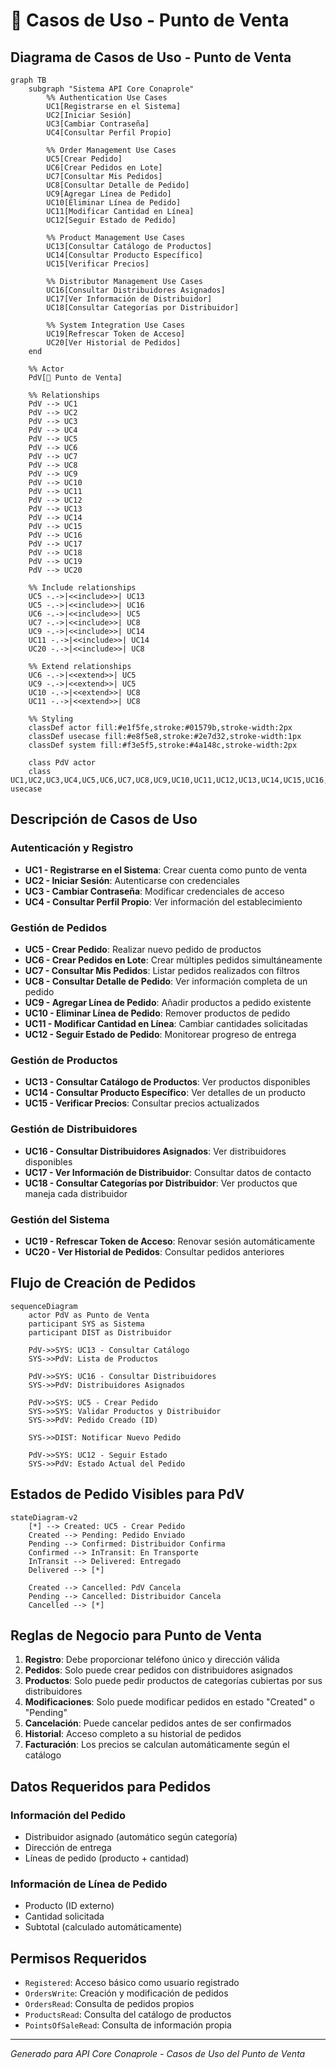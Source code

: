 # 🛒 Casos de Uso - Punto de Venta

## Diagrama de Casos de Uso - Punto de Venta

```mermaid
graph TB
    subgraph "Sistema API Core Conaprole"
        %% Authentication Use Cases
        UC1[Registrarse en el Sistema]
        UC2[Iniciar Sesión]
        UC3[Cambiar Contraseña]
        UC4[Consultar Perfil Propio]
        
        %% Order Management Use Cases
        UC5[Crear Pedido]
        UC6[Crear Pedidos en Lote]
        UC7[Consultar Mis Pedidos]
        UC8[Consultar Detalle de Pedido]
        UC9[Agregar Línea de Pedido]
        UC10[Eliminar Línea de Pedido]
        UC11[Modificar Cantidad en Línea]
        UC12[Seguir Estado de Pedido]
        
        %% Product Management Use Cases
        UC13[Consultar Catálogo de Productos]
        UC14[Consultar Producto Específico]
        UC15[Verificar Precios]
        
        %% Distributor Management Use Cases
        UC16[Consultar Distribuidores Asignados]
        UC17[Ver Información de Distribuidor]
        UC18[Consultar Categorías por Distribuidor]
        
        %% System Integration Use Cases
        UC19[Refrescar Token de Acceso]
        UC20[Ver Historial de Pedidos]
    end
    
    %% Actor
    PdV[🛒 Punto de Venta]
    
    %% Relationships
    PdV --> UC1
    PdV --> UC2
    PdV --> UC3
    PdV --> UC4
    PdV --> UC5
    PdV --> UC6
    PdV --> UC7
    PdV --> UC8
    PdV --> UC9
    PdV --> UC10
    PdV --> UC11
    PdV --> UC12
    PdV --> UC13
    PdV --> UC14
    PdV --> UC15
    PdV --> UC16
    PdV --> UC17
    PdV --> UC18
    PdV --> UC19
    PdV --> UC20
    
    %% Include relationships
    UC5 -.->|<<include>>| UC13
    UC5 -.->|<<include>>| UC16
    UC6 -.->|<<include>>| UC5
    UC7 -.->|<<include>>| UC8
    UC9 -.->|<<include>>| UC14
    UC11 -.->|<<include>>| UC14
    UC20 -.->|<<include>>| UC8
    
    %% Extend relationships
    UC6 -.->|<<extend>>| UC5
    UC9 -.->|<<extend>>| UC5
    UC10 -.->|<<extend>>| UC8
    UC11 -.->|<<extend>>| UC8
    
    %% Styling
    classDef actor fill:#e1f5fe,stroke:#01579b,stroke-width:2px
    classDef usecase fill:#e8f5e8,stroke:#2e7d32,stroke-width:1px
    classDef system fill:#f3e5f5,stroke:#4a148c,stroke-width:2px
    
    class PdV actor
    class UC1,UC2,UC3,UC4,UC5,UC6,UC7,UC8,UC9,UC10,UC11,UC12,UC13,UC14,UC15,UC16,UC17,UC18,UC19,UC20 usecase
```

## Descripción de Casos de Uso

### Autenticación y Registro

- **UC1 - Registrarse en el Sistema**: Crear cuenta como punto de venta
- **UC2 - Iniciar Sesión**: Autenticarse con credenciales
- **UC3 - Cambiar Contraseña**: Modificar credenciales de acceso
- **UC4 - Consultar Perfil Propio**: Ver información del establecimiento

### Gestión de Pedidos

- **UC5 - Crear Pedido**: Realizar nuevo pedido de productos
- **UC6 - Crear Pedidos en Lote**: Crear múltiples pedidos simultáneamente
- **UC7 - Consultar Mis Pedidos**: Listar pedidos realizados con filtros
- **UC8 - Consultar Detalle de Pedido**: Ver información completa de un pedido
- **UC9 - Agregar Línea de Pedido**: Añadir productos a pedido existente
- **UC10 - Eliminar Línea de Pedido**: Remover productos de pedido
- **UC11 - Modificar Cantidad en Línea**: Cambiar cantidades solicitadas
- **UC12 - Seguir Estado de Pedido**: Monitorear progreso de entrega

### Gestión de Productos

- **UC13 - Consultar Catálogo de Productos**: Ver productos disponibles
- **UC14 - Consultar Producto Específico**: Ver detalles de un producto
- **UC15 - Verificar Precios**: Consultar precios actualizados

### Gestión de Distribuidores

- **UC16 - Consultar Distribuidores Asignados**: Ver distribuidores disponibles
- **UC17 - Ver Información de Distribuidor**: Consultar datos de contacto
- **UC18 - Consultar Categorías por Distribuidor**: Ver productos que maneja cada distribuidor

### Gestión del Sistema

- **UC19 - Refrescar Token de Acceso**: Renovar sesión automáticamente
- **UC20 - Ver Historial de Pedidos**: Consultar pedidos anteriores

## Flujo de Creación de Pedidos

```mermaid
sequenceDiagram
    actor PdV as Punto de Venta
    participant SYS as Sistema
    participant DIST as Distribuidor
    
    PdV->>SYS: UC13 - Consultar Catálogo
    SYS->>PdV: Lista de Productos
    
    PdV->>SYS: UC16 - Consultar Distribuidores
    SYS->>PdV: Distribuidores Asignados
    
    PdV->>SYS: UC5 - Crear Pedido
    SYS->>SYS: Validar Productos y Distribuidor
    SYS->>PdV: Pedido Creado (ID)
    
    SYS->>DIST: Notificar Nuevo Pedido
    
    PdV->>SYS: UC12 - Seguir Estado
    SYS->>PdV: Estado Actual del Pedido
```

## Estados de Pedido Visibles para PdV

```mermaid
stateDiagram-v2
    [*] --> Created: UC5 - Crear Pedido
    Created --> Pending: Pedido Enviado
    Pending --> Confirmed: Distribuidor Confirma
    Confirmed --> InTransit: En Transporte
    InTransit --> Delivered: Entregado
    Delivered --> [*]
    
    Created --> Cancelled: PdV Cancela
    Pending --> Cancelled: Distribuidor Cancela
    Cancelled --> [*]
```

## Reglas de Negocio para Punto de Venta

1. **Registro**: Debe proporcionar teléfono único y dirección válida
2. **Pedidos**: Solo puede crear pedidos con distribuidores asignados
3. **Productos**: Solo puede pedir productos de categorías cubiertas por sus distribuidores
4. **Modificaciones**: Solo puede modificar pedidos en estado "Created" o "Pending"
5. **Cancelación**: Puede cancelar pedidos antes de ser confirmados
6. **Historial**: Acceso completo a su historial de pedidos
7. **Facturación**: Los precios se calculan automáticamente según el catálogo

## Datos Requeridos para Pedidos

### Información del Pedido

- Distribuidor asignado (automático según categoría)
- Dirección de entrega
- Líneas de pedido (producto + cantidad)

### Información de Línea de Pedido

- Producto (ID externo)
- Cantidad solicitada
- Subtotal (calculado automáticamente)

## Permisos Requeridos

- `Registered`: Acceso básico como usuario registrado
- `OrdersWrite`: Creación y modificación de pedidos
- `OrdersRead`: Consulta de pedidos propios
- `ProductsRead`: Consulta del catálogo de productos
- `PointsOfSaleRead`: Consulta de información propia

---

*Generado para API Core Conaprole - Casos de Uso del Punto de Venta*
